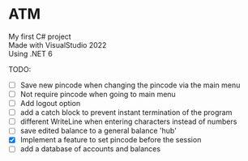 # ATM

My first C# project   
Made with VisualStudio 2022  
Using .NET 6  

TODO:
- [ ] Save new pincode when changing the pincode via the main menu
- [ ] Not require pincode when going to main menu
- [ ] Add logout option
- [ ] add a catch block to prevent instant termination of the program
- [ ] different WriteLine when entering characters instead of numbers
- [ ] save edited balance to a general balance 'hub'
- [x] Implement a feature to set pincode before the session
- [ ] add a database of accounts and balances
